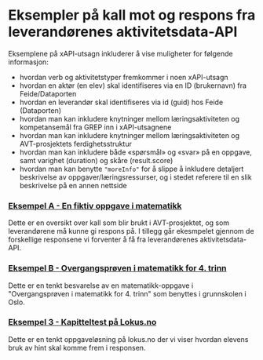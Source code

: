 # Eksempler på kall mot og respons fra leverandørenes aktivitetsdata-API


Eksemplene på xAPI-utsagn inkluderer å vise muligheter for følgende informasjon:
- hvordan verb og aktivitetstyper fremkommer i noen xAPI-utsagn
- hvordan en aktør (en elev) skal identifiseres via en ID (brukernavn) fra Feide/Dataporten
- hvordan en leverandør skal identifiseres via id (guid) hos Feide (Dataporten)
- hvordan man kan inkludere knytninger mellom læringsaktiviteten og kompetansemål fra GREP inn i xAPI-utsagnene
- hvordan man kan inkludere knytninger mellom læringsaktiviteten og AVT-prosjektets ferdighetsstruktur
- hvordan man kan inkludere både «spørsmål» og «svar» på en oppgave, samt varighet (duration) og skåre (result.score)
- hvordan man kan benytte `"moreInfo"` for å slippe å inkludere detaljert beskrivelse av oppgaver/læringsressurser, og i stedet referere til en slik beskrivelse på en annen nettside

### [Eksempel A - En fiktiv oppgave i matematikk](eksempel_a_matematikk.md)

Dette er en oversikt over kall som blir brukt i AVT-prosjektet, og som leverandørene må kunne gi respons på. I tillegg går ekesmpelet gjennom de forskellige responsene vi forventer å få fra leverandørenes aktivitetsdata-API.

### [Eksempel B - Overgangsprøven i matematikk for 4. trinn](eksempel_b_overgangsprove.md)

Dette er en tenkt besvarelse av en matematikk-oppgave i "Overgangsprøven i matematikk for 4. trinn" som benyttes i grunnskolen i Oslo.

### [Eksempel 3 - Kapitteltest på Lokus.no](eksempel3_lokus_med_hint.md)

Dette er en tenkt oppgaveløsning på lokus.no der vi viser hvordan elevens bruk av hint skal komme frem i responsen.

